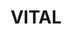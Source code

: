 ---
layout: homepage
title: VITAL
description: VITAL is the shared services arm of the Singapore Government. We aggregate common corporate services to derive economies of scale to achieve efficiency and effectiveness.
permalink: /
# notification: Here's a notification bar you can use!
sections:
    - hero:
        title: Forging VITAL Partnerships
        subtitle: Building strong partnership is crucial for us to excel in our work.
        background: /images/hero/hero-banner.png
        key_highlights:
          - title: Corporate Services
            url: /our-portfolio/services
          - title: Career
            url: /career/being-vital
          - title: Partnership
            url: /our-portfolio/for-suppliers
    - infopic:
        title: Overview
        description: VITAL is the shared services arm of the Singapore public service serving more than 90,000 public officers over a wide range of corporate and administrative processes in finance, human resource and procurement.
        button: Find out more
        url: /about-us/overview
        image: /images/home/overview.jpg
        alt: Overview
    - infopic:
        title: Working in VITAL
        description: As part of VITAL, you will play a key role in delivering corporate services to public agencies and officers. You will also have the opportunity to work on projects to optimise processes and improve efficiency.  
        button: Find out more
        url: /career/home/our-vitalites
        image: /images/home/working-in-vital.jpg
        alt: Working in VITAL
---